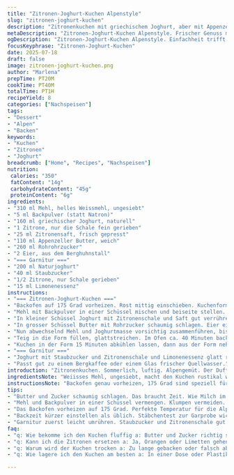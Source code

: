 ```yaml
---
title: "Zitronen-Joghurt-Kuchen Alpenstyle"
slug: "zitronen-joghurt-kuchen"
description: "Zitronenkuchen mit griechischem Joghurt, aber mit Appenzeller statt Butter. Mehlmenge leicht reduziert. Bikarbonat gegen Backpulver getauscht. Der Joghurt wird mit frischem Bergkräuterhonig verfeinert. Im Ofen etwas kürzer gebacken bei 175 Grad, ein bisschen Alpenluft dazu. Optionaler Topping mit rahmigem Naturjoghurt, fein geriebener Zitronenschale und einem Spritzer Limonenessenz. Statt klassischem Zucker mit gemahlenem Birkenzucker. Ein feiner Hauch Alpen in jedem Bissen."
metaDescription: "Zitronen-Joghurt-Kuchen Alpenstyle. Frischer Genuss mit Appenzeller Butter und griechischem Joghurt. Ideal für einen Tag in den Alpen."
ogDescription: "Zitronen-Joghurt-Kuchen Alpenstyle. Einfachheit trifft Geschmack. Zitrone und Joghurt mit Appenzeller Butter, perfekt für die Berghütte."
focusKeyphrase: "Zitronen-Joghurt-Kuchen"
date: 2025-07-18
draft: false
image: zitronen-joghurt-kuchen.png
author: "Marlena"
prepTime: PT20M
cookTime: PT40M
totalTime: PT1H
recipeYield: 8
categories: ["Nachspeisen"]
tags:
- "Dessert"
- "Alpen"
- "Backen"
keywords:
- "Kuchen"
- "Zitronen"
- "Joghurt"
breadcrumb: ["Home", "Recipes", "Nachspeisen"]
nutrition: 
 calories: "350"
 fatContent: "14g"
 carbohydrateContent: "45g"
 proteinContent: "6g"
ingredients:
- "310 ml Mehl, helles Weissmehl, ungesiebt"
- "5 ml Backpulver (statt Natron)"
- "160 ml griechischer Joghurt, naturell"
- "1 Zitrone, nur die Schale fein gerieben"
- "25 ml Zitronensaft, frisch gepresst"
- "110 ml Appenzeller Butter, weich"
- "260 ml Rohrohrzucker"
- "2 Eier, aus dem Berghuhnstall"
- "=== Garnitur ==="
- "200 ml Naturjoghurt"
- "40 ml Staubzucker"
- "1/2 Zitrone, nur Schale gerieben"
- "15 ml Limonenessenz"
instructions:
- "=== Zitronen-Joghurt-Kuchen ==="
- "Backofen auf 175 Grad vorheizen. Rost mittig einschieben. Kuchenform 23 x 13 cm einfetten mit Appenzeller Butter und Boden mit Pergament auslegen."
- "Mehl mit Backpulver in einer Schüssel mischen und beiseite stellen. Alpenfrisch und locker."
- "In kleiner Schüssel Joghurt mit Zitronenschale und Saft gut verrühren. Wer mag, kann etwas Bergkräuterhonig unterrühren, für alpine Süße."
- "In grosser Schüssel Butter mit Rohrzucker schaumig schlagen. Eier einzeln unterrühren, bis Masse gleichmässig glänzt wie Bergboden im Morgentau."
- "Nun abwechselnd Mehl und Joghurtmasse vorsichtig zusammenführen, bis keine Mehlstücke mehr sichtbar sind. Nicht zu viel rühren, sonst wird’s zäh wie trockener Alpkäse."
- "Teig in die Form füllen, glattstreichen. Im Ofen ca. 40 Minuten backen. Stäbchenprobe macht’s klar: kein Teig kleben bleiben. Wenn’s passt, leicht golden."
- "Kuchen in der Form 15 Minuten abkühlen lassen, dann aus der Form nehmen und ganz auskühlen lassen auf Gitterrost wie Zwetschgen auf der Garage."
- "=== Garnitur ==="
- "Joghurt mit Staubzucker und Zitronenschale und Limonenessenz glatt rühren. Kann man zum Servieren über den Kuchen verteilen oder separat reichen."
- "Passt gut zu einem Bergkaffee oder einem Glas frischer Quellwasser."
introduction: "Zitronenkuchen. Sommerlich, luftig. Alpengemüt. Der Duft von Zesten im Teig. Joghurt macht ihn leicht und saftig, statt nur Butter oder Rahm. Butter? Appenzeller verleiht Tiefgang, Nicht nur Fett sondern Charakter. Weniger Zucker, dafür mehr Bergkräuterhonig als experimentellen Twist. Natürliche Zutaten, keine künstlichen Zusatzstoffe. Backen bei 175 Grad, das ist weniger heiss als sonst, damit die Aromen sich schonend entfalten. Im Berghaus, beim Ankommen nach der Wanderung, schmeckt er doppelt so gut. Dazu ein Tässchen frischer Alpwasser. Garnitur mit Joghurt, Zitronenschale, Limonenessenz – fast wie Gletscherfrische im Glas. Nicht kompliziert, aber bodenständig und mit Herz."
ingredientsNote: "Weiisses Mehl, ungesiebt, macht den Kuchen rustikal wie einen Käsekuchen vom Oberland. Backpulver anstelle von Natron, sanftere Hebung. Griechischer Joghurt für die leichte Säure, gibt guten Halt im Teig wie der Bergkristall. Zitronenschale frisch geraspelt, nicht zu schalenrig. Zitronensaft aus der Frucht, frisch gepresst. Appenzeller Butter bringt das gewisse Etwas, samtig und rezent. Rohrohrzucker auf Naturbasis, zum minimal verfeinern der Süße. Frische Eier vom Hof in der Nähe, am besten aus Berghaltung. Garnitur: Naturjoghurt ruhig aus regionalen Milchrassen, Staubzucker auf Birkenzuckerbasis für milden Geschmack, erste Wahl für Bergbäcker. Limonenessenz bei Bedarf, für leichte Exotik. Alles überschaubar und sehr alpenfreundlich."
instructionsNote: "Backofen genau vorheizen, 175 Grad sind speziell für Alpenküchen ein Standard, nicht zu heiss, nicht zu kühl. Butter und Zucker schaumig schlagen, wie Butterzopf kneten. Eier einzeln, um gleichmässige Konsistenz. Mehl mit Backpulver gut vermischen. Joghurt mit Zitronenzesten und Saft verrühren, dann sanft unter den Teig heben. Nicht überarbeiten, sonst wird der Kuchen zäh wie ein alter Alpkäse. Teig in Form füllen, glattstreichen. Backzeit von ca. 40 Minuten beobachten, mit Stäbchentest. Kuchen abkühlen lassen, ein wichtiger Schritt für die Textur, kaum anders als beim Raclette-Rand. Garnitur nur leicht verrühren, fluffig und frisch auftragen. Passt super zu einer Pause auf der Sonnenterrasse, mit Fernblick auf die Berge."
tips:
- "Butter und Zucker schaumig schlagen. Das braucht Zeit. Wie Milch im Holzofen warm machen. Einzelne Eier dazugeben, wichtig für die Bindung. Teig mischen nicht hastig."
- "Mehl und Backpulver in einer Schüssel vermengen. Klumpen vermeiden. Mehl ungesiebt verwenden, das macht den Kuchen ehrlicher. Joghurt langsam einrühren, Mischung beobachtend halten."
- "Das Backofen vorheizen auf 175 Grad. Perfekte Temperatur für die Alpenküche. Nicht zu heiss, Aromen entfalten sich sanft. Vorbereiten der Backform. Butter und Papier nicht vergessen."
- "Backzeit kürzer einstellen als üblich. Stäbchentest zur Garprobe wichtig. Wenn sauber, gleich raus damit. Kühlung auf dem Gitter dauert, wie ein warmer Sommerwind."
- "Garnitur zuerst leicht umrühren. Staubzucker und Zitronenschale gut mischen. Über den Kuchen geben oder separat servieren. Einfach, aber frisch und köstlich."
faq:
- "q: Wie bekomme ich den Kuchen fluffig a: Butter und Zucker richtig schaumig schlagen. Eier nacheinander zugeben. Joghurt nicht zu heftig einrühren. Zu viel Rühren macht zäh. Klumpen im Teig vermeiden."
- "q: Kann ich die Zitronen ersetzen a: Ja, Orangen oder Limetten gehen auch. Das Aroma wird anders. Frische ist wichtig. Zitrusfrüchte gut pressen und Schale verwenden."
- "q: Warum wird der Kuchen trocken a: Zu lange gebacken oder falsch abgekühlt. Stäbchentest nicht vergessen. Rausnehmen, wenn der Teig dran bleibt, sonst trocken wie Heu."
- "q: Wie lagere ich den Kuchen am besten a: In einer Dose oder Plastiktüte. Kühl lagern, nicht in der Sonne. Frisch bleibt er ein paar Tage. Alternativ einfrieren, dann länger genießbar."

---
```

